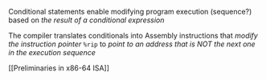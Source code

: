Conditional statements enable modifying program execution (sequence?) based on *the result of a conditional expression*

The compiler translates conditionals into Assembly instructions that *modify the instruction pointer* `%rip` to *point to an address that is NOT the next one in the execution sequence*

[[Preliminaries in x86-64 ISA]]


